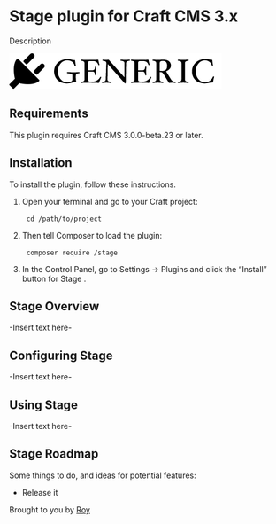 # Stage  plugin for Craft CMS 3.x

Description

![Screenshot](resources/img/plugin-logo.png)

## Requirements

This plugin requires Craft CMS 3.0.0-beta.23 or later.

## Installation

To install the plugin, follow these instructions.

1. Open your terminal and go to your Craft project:

        cd /path/to/project

2. Then tell Composer to load the plugin:

        composer require /stage

3. In the Control Panel, go to Settings → Plugins and click the “Install” button for Stage .

## Stage  Overview

-Insert text here-

## Configuring Stage 

-Insert text here-

## Using Stage 

-Insert text here-

## Stage  Roadmap

Some things to do, and ideas for potential features:

* Release it

Brought to you by [Roy ](https://craft.com)
